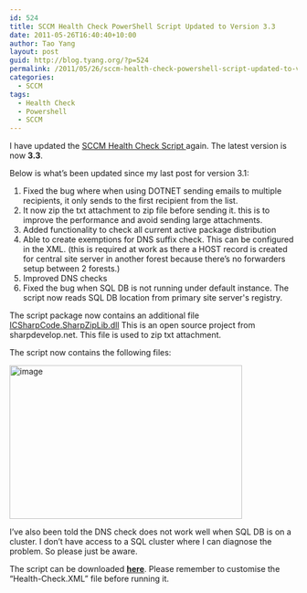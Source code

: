 ```yaml
---
id: 524
title: SCCM Health Check PowerShell Script Updated to Version 3.3
date: 2011-05-26T16:40:40+10:00
author: Tao Yang
layout: post
guid: http://blog.tyang.org/?p=524
permalink: /2011/05/26/sccm-health-check-powershell-script-updated-to-version-3-3/
categories:
  - SCCM
tags:
  - Health Check
  - Powershell
  - SCCM
---
```

I have updated the <a href="http://blog.tyang.org/2011/03/30/powershell-script-sccm-health-check/">SCCM Health Check Script </a>again. The latest version is now <strong>3.3</strong>.

Below is what’s been updated since my last post for version 3.1:
<ol>
	<li>Fixed the bug where when using DOTNET sending emails to multiple recipients, it only sends to the first recipient from the list.</li>
	<li>It now zip the txt attachment to zip file before sending it. this is to improve the performance and avoid sending large attachments.</li>
	<li>Added functionality to check all current active package distribution</li>
	<li>Able to create exemptions for DNS suffix check. This can be configured in the XML. (this is required at work as there a HOST record is created for central site server in another forest because there’s no forwarders setup between 2 forests.)</li>
	<li>Improved DNS checks</li>
	<li>Fixed the bug when SQL DB is not running under default instance. The script now reads SQL DB location from primary site server's registry.</li>
</ol>
The script package now contains an additional file <a href="http://sharpdevelop.net/OpenSource/SharpZipLib/">ICSharpCode.SharpZipLib.dll</a> This is an open source project from sharpdevelop.net. This file is used to zip txt attachment.

The script now contains the following files:

<a href="http://blog.tyang.org/wp-content/uploads/2011/05/image5.png"><img style="background-image: none; padding-left: 0px; padding-right: 0px; display: inline; padding-top: 0px; border: 0px;" title="image" src="http://blog.tyang.org/wp-content/uploads/2011/05/image_thumb5.png" border="0" alt="image" width="407" height="269" /></a>

I’ve also been told the DNS check does not work well when SQL DB is on a cluster. I don’t have access to a SQL cluster where I can diagnose the problem. So please just be aware.

The script can be downloaded <a href="http://blog.tyang.org/wp-content/uploads/2011/05/SCCM-Health-Check-v3.3.zip"><strong>here</strong></a>. Please remember to customise the “Health-Check.XML” file before running it.